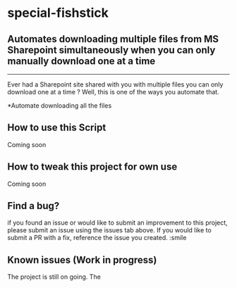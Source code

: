 # special-fishstick

## Automates downloading multiple files from MS Sharepoint simultaneously when you can only manually download one at a time

______________

Ever had a Sharepoint site shared with you with multiple files you can only download one at a time ? Well, this is one of the ways you automate that.

*Automate downloading all the files


## How to use this Script

Coming soon

## How to tweak this project for own use 

Coming soon

## Find a bug?

if you found an issue or would like to submit an improvement to this project, please submit an issue using the issues tab above. If you would like to submit a PR with a fix, reference the issue you created. :smile

## Known issues (Work in progress)

The project is still on going. The 
